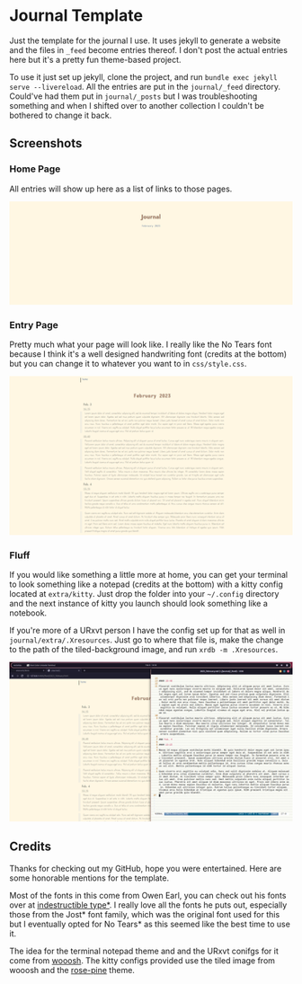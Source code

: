 # Journal Template

Just the template for the journal I use. It uses jekyll to generate a website and the files in `_feed` become entries thereof. I don't post the actual entries here but it's a pretty fun theme-based project.

To use it just set up jekyll, clone the project, and run `bundle exec jekyll serve --livereload`. All the entries are put in the `journal/_feed` directory. Could've had them put in `journal/_posts` but I was troubleshooting something and when I shifted over to another collection I couldn't be bothered to change it back.

## Screenshots

### Home Page

All entries will show up here as a list of links to those pages.

![Home Page](screenshots/index.png)

### Entry Page

Pretty much what your page will look like. I really like the No Tears font because I think it's a well designed handwriting font (credits at the bottom) but you can change it to whatever you want to in `css/style.css`.

![Entry page, full view](screenshots/entry_full.png)

### Fluff

If you would like something a little more at home, you can get your terminal to look something like a notepad (credits at the bottom) with a kitty config located at `extra/kitty`. Just drop the folder into your `~/.config` directory and the next instance of kitty you launch should look something like a notebook.

If you're more of a URxvt person I have the config set up for that as well in `journal/extra/.Xresources`. Just go to where that file is, make the change to the path of the tiled-background image, and run `xrdb -m .Xresources`.

![urxvt notebook](screenshots/urxvt_screenshot.png)

## Credits

Thanks for checking out my GitHub, hope you were entertained. Here are some honorable mentions for the template.

Most of the fonts in this come from Owen Earl, you can check out his fonts over at [indestructible type*](https://indestructibletype.com/Home.html). I really love all the fonts he puts out, especially those from the Jost* font family, which was the original font used for this but I eventually opted for No Tears* as this seemed like the best time to use it.

The idea for the terminal notepad theme and and the URxvt conifgs for it come from [wooosh](https://github.com/wooosh/dots). The kitty configs provided use the tiled image from wooosh and the [rose-pine](https://github.com/rose-pine/rose-pine-theme) theme.
